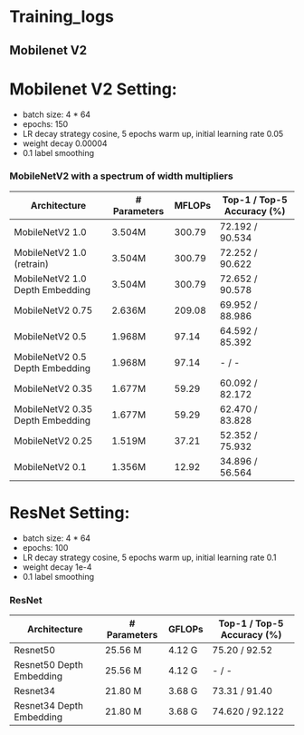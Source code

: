 # Training_logs
 
## Mobilenet V2

# Mobilenet V2 Setting:

- batch size: 4 * 64
- epochs: 150
- LR decay strategy cosine, 5 epochs warm up, initial learning rate 0.05
- weight decay 0.00004
- 0.1 label smoothing

### MobileNetV2 with a spectrum of width multipliers
| Architecture      | # Parameters | MFLOPs | Top-1 / Top-5 Accuracy (%) |
| ----------------- | ------------ | ------ | -------------------------- |
| MobileNetV2 1.0 | 3.504M | 300.79 | 72.192 / 90.534 |
| MobileNetV2 1.0 (retrain) | 3.504M | 300.79 | 72.252 / 90.622 |
| MobileNetV2 1.0 Depth Embedding | 3.504M | 300.79 | 72.652 / 90.578 |
| MobileNetV2 0.75 | 2.636M | 209.08 | 69.952 / 88.986 |
| MobileNetV2 0.5 | 1.968M | 97.14 | 64.592 / 85.392 |
| MobileNetV2 0.5 Depth Embedding | 1.968M | 97.14 | - / - |
| MobileNetV2 0.35 | 1.677M |     59.29 | 60.092 / 82.172  |
| MobileNetV2 0.35 Depth Embedding | 1.677M |     59.29 | 62.470 / 83.828  |
| MobileNetV2 0.25 | 1.519M |     37.21 | 52.352 / 75.932  |
| MobileNetV2 0.1 | 1.356M | 12.92 | 34.896 / 56.564 |

# ResNet Setting:

- batch size: 4 * 64
- epochs: 100
- LR decay strategy cosine, 5 epochs warm up, initial learning rate 0.1
- weight decay 1e-4
- 0.1 label smoothing


### ResNet
| Architecture      | # Parameters | GFLOPs | Top-1 / Top-5 Accuracy (%) |
| ----------------- | ------------ | ------ | -------------------------- |
| Resnet50 | 25.56 M | 4.12 G | 75.20 / 92.52 |
| Resnet50 Depth Embedding | 25.56 M | 4.12 G | - / - |
| Resnet34 | 21.80 M | 3.68 G | 73.31 / 91.40 |
| Resnet34 Depth Embedding | 21.80 M | 3.68 G | 74.620 / 92.122 |